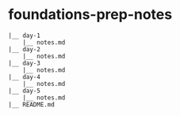 # foundations-prep-notes
    |__ day-1
        |__ notes.md
    |__ day-2
        |__ notes.md
    |__ day-3
        |__ notes.md
    |__ day-4
        |__ notes.md
    |__ day-5
        |__ notes.md
    |__ README.md
